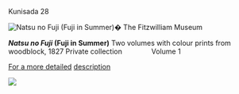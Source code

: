 Kunisada 28

![Natsu no Fuji (Fuji in Summer)](kunisada/Kunisada%20Loan%20-%20Natsu%20no%20Fuji%20vol%201.jpg)� The Fitzwilliam Museum

**_Natsu no Fuji_ (Fuji in Summer)**  Two volumes with colour prints from woodblock, 1827  Private collection               Volume 1

 [For a more detailed](../textnovol1.htm) [description](../textnovol1.htm)


[![](../backgrounds/back/backward.gif)](kun148.htm)
